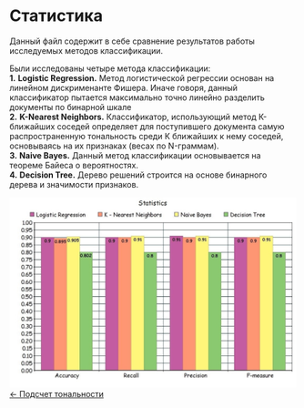 # Статистика
Данный файл содержит в себе сравнение результатов работы исследуемых методов классификации.

Были исследованы четыре метода классификации:\
**1.** **Logistic Regression.** Метод логистической регрессии основан на линейном дискрименанте Фишера. Иначе говоря, данный классификатор пытается максимально точно линейно разделить документы по бинарной шкале\
**2.** **K-Nearest Neighbors.** Классификатор, использующий метод К-ближайших соседей определяет для поступившего документа самую распространенную тональность среди К ближайших к нему соседей, основываясь на их признаках (весах по N-граммам).\
**3.** **Naive Bayes.** Данный метод классификации основывается на теореме Байеса о вероятностях.\
**4.** **Decision Tree.** Дерево решений строится на основе бинарного дерева и значимости признаков.

![Statistics](statistics.jpg)
[← Подсчет тональности](./count_tonal.md)